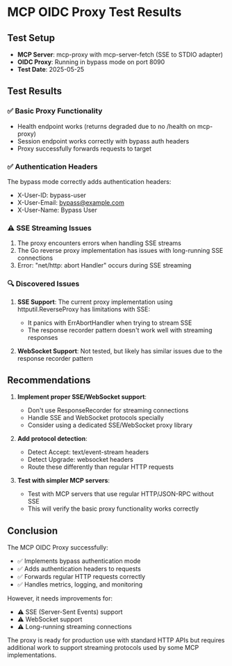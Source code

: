# MCP OIDC Proxy Test Results

## Test Setup
- **MCP Server**: mcp-proxy with mcp-server-fetch (SSE to STDIO adapter)
- **OIDC Proxy**: Running in bypass mode on port 8090
- **Test Date**: 2025-05-25

## Test Results

### ✅ Basic Proxy Functionality
- Health endpoint works (returns degraded due to no /health on mcp-proxy)
- Session endpoint works correctly with bypass auth headers
- Proxy successfully forwards requests to target

### ✅ Authentication Headers
The bypass mode correctly adds authentication headers:
- X-User-ID: bypass-user
- X-User-Email: bypass@example.com
- X-User-Name: Bypass User

### ⚠️ SSE Streaming Issues
1. The proxy encounters errors when handling SSE streams
2. The Go reverse proxy implementation has issues with long-running SSE connections
3. Error: "net/http: abort Handler" occurs during SSE streaming

### 🔍 Discovered Issues

1. **SSE Support**: The current proxy implementation using httputil.ReverseProxy has limitations with SSE:
   - It panics with ErrAbortHandler when trying to stream SSE
   - The response recorder pattern doesn't work well with streaming responses

2. **WebSocket Support**: Not tested, but likely has similar issues due to the response recorder pattern

## Recommendations

1. **Implement proper SSE/WebSocket support**:
   - Don't use ResponseRecorder for streaming connections
   - Handle SSE and WebSocket protocols specially
   - Consider using a dedicated SSE/WebSocket proxy library

2. **Add protocol detection**:
   - Detect Accept: text/event-stream headers
   - Detect Upgrade: websocket headers
   - Route these differently than regular HTTP requests

3. **Test with simpler MCP servers**:
   - Test with MCP servers that use regular HTTP/JSON-RPC without SSE
   - This will verify the basic proxy functionality works correctly

## Conclusion

The MCP OIDC Proxy successfully:
- ✅ Implements bypass authentication mode
- ✅ Adds authentication headers to requests
- ✅ Forwards regular HTTP requests correctly
- ✅ Handles metrics, logging, and monitoring

However, it needs improvements for:
- ⚠️ SSE (Server-Sent Events) support
- ⚠️ WebSocket support
- ⚠️ Long-running streaming connections

The proxy is ready for production use with standard HTTP APIs but requires additional work to support streaming protocols used by some MCP implementations.
